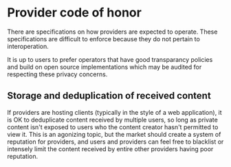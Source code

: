 # Provider code of honor

There are specifications on how providers are expected to operate. These specifications
are difficult to enforce because they do not pertain to interoperation. 

It is up to users to prefer operators that have good transparancy policies and build on
open source implementations which may be audited for respecting these privacy concerns.

## Storage and deduplication of received content

If providers are hosting clients (typically in the style of a web application), it is OK
to deduplicate content received by multiple users, so long as private content isn't exposed
to users who the content creator hasn't permitted to view it.  This is an agonizing topic,
but the market should create a system of reputation for providers, and users and providers
can feel free to blacklist or intensely limit the content received by entire other providers
having poor reputation.
